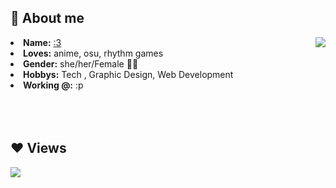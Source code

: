 ##  🍰 About me
<p align="center">
  <div align="center">
<img src="https://64.media.tumblr.com/e1f1c97123ae217eb731500e502e0083/tumblr_n9dxcikmIU1qc9zfzo7_r1_250.gif" align="right">
  </div>
<li>
 <b>Name:</b> <a href='https://laby.net/@Lumiosocute' target=_blank>:3</a></li>
<li>
<b>Loves:</b> anime, osu, rhythm games
</li>
<li>
<b>Gender:</b> she/her/Female 🏳️‍⚧️
</li>
<li>
<b>Hobbys:</b> Tech , Graphic Design, Web Development
</li>
<li>
<b>Working @:</b>   :p
</li>
<br><br><br>
</div>
<div>

## ❤ Views 
<a href="https://github.com/reallumio/github-profile-views-counter">
    <img src="https://komarev.com/ghpvc/?username=reallumio">
</a>

